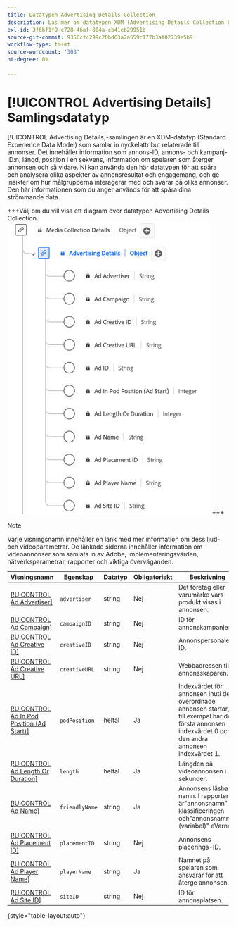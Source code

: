 ```yaml
---
title: Datatypen Advertising Details Collection
description: Läs mer om datatypen XDM (Advertising Details Collection Experience Data Model).
exl-id: 3f6bf1f9-c728-46af-804a-cb41eb29951b
source-git-commit: 9350cfc299c20bd63a2a559c177b3af02739e5b9
workflow-type: tm+mt
source-wordcount: '303'
ht-degree: 0%

---
```


# [!UICONTROL Advertising Details] Samlingsdatatyp

[!UICONTROL Advertising Details]-samlingen är en XDM-datatyp (Standard Experience Data Model) som samlar in nyckelattribut relaterade till annonser. Det innehåller information som annons-ID, annons- och kampanj-ID:n, längd, position i en sekvens, information om spelaren som återger annonsen och så vidare. Ni kan använda den här datatypen för att spåra och analysera olika aspekter av annonsresultat och engagemang, och ge insikter om hur målgrupperna interagerar med och svarar på olika annonser. Den här informationen som du anger används för att spåra dina strömmande data.

+++Välj om du vill visa ett diagram över datatypen Advertising Details Collection.
![Ett diagram över datatypen Advertising Details Collection.](../images/data-types/advertising-details-collection.png)
+++

>[!NOTE]
>
>Varje visningsnamn innehåller en länk med mer information om dess ljud- och videoparametrar. De länkade sidorna innehåller information om videoannonser som samlats in av Adobe, implementeringsvärden, nätverksparametrar, rapporter och viktiga överväganden.

| Visningsnamn | Egenskap | Datatyp | Obligatoriskt | Beskrivning |
|-----------------------------------------------------------------------------------------------------------------------------------------------------------------|-----------------|-----------|----------|-----------------------------------------------------------------------------------------------------------------------|
| [[!UICONTROL Ad Advertiser]](https://experienceleague.adobe.com/docs/media-analytics/using/implementation/variables/ad-parameters.html?lang=sv-SE#advertiser) | `advertiser` | string | Nej | Det företag eller varumärke vars produkt visas i annonsen. |
| [[!UICONTROL Ad Campaign]](https://experienceleague.adobe.com/docs/media-analytics/using/implementation/variables/ad-parameters.html?lang=sv-SE#campaign-id) | `campaignID` | string | Nej | ID för annonskampanjen. |
| [[!UICONTROL Ad Creative ID]](https://experienceleague.adobe.com/docs/media-analytics/using/implementation/variables/ad-parameters.html?lang=sv-SE#creative-id) | `creativeID` | string | Nej | Annonspersonalens ID. |
| [[!UICONTROL Ad Creative URL]](https://experienceleague.adobe.com/docs/media-analytics/using/implementation/variables/ad-parameters.html?lang=sv-SE#creative-url) | `creativeURL` | string | Nej | Webbadressen till annonsskaparen. |
| [[!UICONTROL Ad In Pod Position (Ad Start)]](https://experienceleague.adobe.com/docs/media-analytics/using/implementation/variables/ad-parameters.html?lang=sv-SE#ad-start) | `podPosition` | heltal | Ja | Indexvärdet för annonsen inuti den överordnade annonsen startar, till exempel har den första annonsen indexvärdet 0 och den andra annonsen indexvärdet 1. |
| [[!UICONTROL Ad Length Or Duration]](https://experienceleague.adobe.com/docs/media-analytics/using/implementation/variables/ad-parameters.html?lang=sv-SE#ad-length) | `length` | heltal | Ja | Längden på videoannonsen i sekunder. |
| [[!UICONTROL Ad Name]](https://experienceleague.adobe.com/docs/media-analytics/using/implementation/variables/ad-parameters.html?lang=sv-SE#ad-name) | `friendlyName` | string | Ja | Annonsens läsbara namn. I rapporter är&quot;annonsnamn&quot; klassificeringen och&quot;annonsnamn (variabel)&quot; eVarna. |
| [[!UICONTROL Ad Placement ID]](https://experienceleague.adobe.com/docs/media-analytics/using/implementation/variables/ad-parameters.html?lang=sv-SE#placement-id) | `placementID` | string | Nej | Annonsens placerings-ID. |
| [[!UICONTROL Ad Player Name]](https://experienceleague.adobe.com/docs/media-analytics/using/implementation/variables/ad-parameters.html?lang=sv-SE#ad-player-name) | `playerName` | string | Ja | Namnet på spelaren som ansvarar för att återge annonsen. |
| [[!UICONTROL Ad Site ID]](https://experienceleague.adobe.com/docs/media-analytics/using/implementation/variables/ad-parameters.html?lang=sv-SE#site-id) | `siteID` | string | Nej | ID för annonsplatsen. |

{style="table-layout:auto"}
